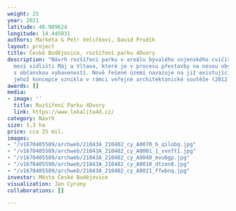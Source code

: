 ```yaml
---
weight: 25
year: 2021
latitude: 48.989624
longitude: 14.445031
authors: Markéta & Petr Veličkovi, David Prudík
layout: project
title: České Budějovice, rozšíření parku 4Dvory
description: "Návrh rozšíření parku v areálu bývalého vojenského cvičiště a kasáren,
  mezi sídlišti Máj a Vltava, které je v procesu přestavby na novou obytnou čtvrť
  s občanskou vybaveností. Nově řešené území navazuje na již existující Park 4 Dvory,
  jehož koncepce vznikla v rámci veřejné architektonické soutěže (2012).\t\t\n"
awards: []
media:
- image: ''
  title: Rozšíření Parku 4Dvory
  link: https://www.lokalita4d.cz/
category: Navrh
size: 5,3 ha
price: cca 25 mil.
images:
- "/v1670405589/archweb/21043A_210402_cy_A0070_6_qilobq.jpg"
- "/v1670405589/archweb/21043A_210402_cy_A0001_1_vvnft1.jpg"
- "/v1670405589/archweb/21043A_210402_cy_A0040_mvu6gp.jpg"
- "/v1670405590/archweb/21043A_210402_cy_A0010_dtzen8.jpg"
- "/v1670405589/archweb/21043A_210402_cy_A0021_ffwbnq.jpg"
investor: Město České Budějovice
visualization: Jan Cyrany
collaborations: []

---
```


